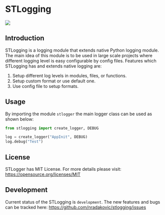 # STLogging
![](https://github.com/nradakovic/stlogging/workflows/Linter%20check%20-%20examples/badge.svg)

## Introduction
STLogging is a logging module that extends native Python logging module. The main idea 
of this module is to be used in large scale projects where different 
logging level is easy configurable by config files.
Features which STLogging has and extends native logging are:
1. Setup different log levels in modules, files, or functions.
2. Setup custom format or use default one.
3. Use config file to setup formats.


## Usage
By importing the module `stlogger` the main logger class can be used as shown
 below:
```python
from stlogging import create_logger, DEBUG

log = create_logger("AppInit", DEBUG)
log.debug("Test")
```

## License
STLogger has MIT License.
For more details please visit: https://opensource.org/licenses/MIT

## Development
Current status of the STLogging is `development`. The new features and bugs can be tracked here: https://github.com/nradakovic/stlogging/issues
